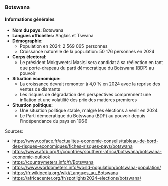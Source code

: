 ### Botswana

#### Informations générales

*   **Nom du pays:** Botswana
*   **Langues officielles:** Anglais et Tswana
*   **Démographie:**
    *   Population en 2024: 2 569 065 personnes
    *   Croissance naturelle de la population: 50 176 personnes en 2024
*   **Corps électoral:**
    *   Le président Mokgweetsi Masisi sera candidat à sa réélection en tant que porte-drapeau du parti démocratique du Botswana (BDP) au pouvoir
*   **Situation économique:**
    *   La croissance devrait remonter à 4,0 % en 2024 avec la reprise des ventes de diamants
    *   Les risques de dégradation des perspectives comprennent une inflation et une volatilité des prix des matières premières
*   **Situation politique:**
    *   Une situation politique stable, malgré les élections à venir en 2024
    *   Le Parti démocratique du Botswana (BDP) au pouvoir depuis l'indépendance du pays en 1966

Sources:
*   <https://www.coface.fr/actualites-economie-conseils/tableau-de-bord-des-risques-economiques/fiches-risques-pays/botswana>
*   <https://www.afdb.org/fr/countries/southern-africa/botswana/botswana-economic-outlook>
*   <https://countrymeters.info/fr/Botswana>
*   <https://www.worldometers.info/world-population/botswana-population/>
*   <https://fr.wikipedia.org/wiki/Langues_au_Botswana>
*   <https://africacenter.org/fr/spotlight/2024-elections/botswana/>